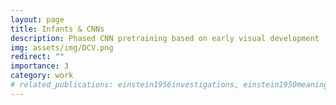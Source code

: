 ```yaml
---
layout: page
title: Infants & CNNs
description: Phased CNN pretraining based on early visual development
img: assets/img/DCV.png
redirect: ""
importance: 3
category: work
# related_publications: einstein1956investigations, einstein1950meaning
---
```

